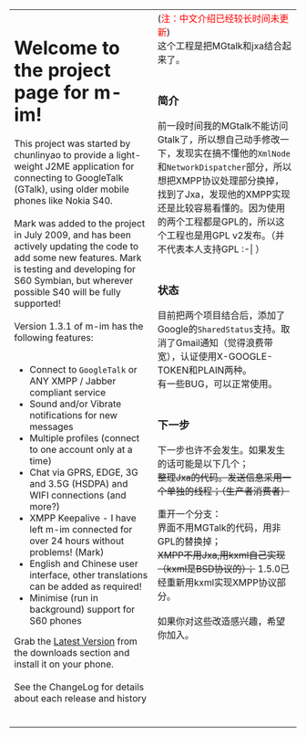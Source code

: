 <table>
<tr>
<td width='50%' valign='top'>
<h1>Welcome to the project page for m-im!</h1>

This project was started by chunlinyao to provide a light-weight J2ME application for connecting to GoogleTalk (GTalk), using older mobile phones like Nokia S40.<br>
<br>
Mark was added to the project in July 2009, and has been actively updating the code to add some new features. Mark is testing and developing for S60 Symbian, but wherever possible S40 will be fully supported!<br>
<br>
Version 1.3.1 of m-im has the following features:<br>
<br>
<ul><li>Connect to <code>GoogleTalk</code> or ANY XMPP / Jabber compliant service<br>
</li><li>Sound and/or Vibrate notifications for new messages<br>
</li><li>Multiple profiles (connect to one account only at a time)<br>
</li><li>Chat via GPRS, EDGE, 3G and 3.5G (HSDPA) and WIFI connections (and more?)<br>
</li><li>XMPP Keepalive - I have left m-im connected for over 24 hours without problems! (Mark)<br>
</li><li>English and Chinese user interface, other translations can be added as required!<br>
</li><li>Minimise (run in background) support for S60 phones</li></ul>

Grab the <a href='http://code.google.com/p/m-im/downloads/list?q=label:Latest'>Latest Version</a> from the downloads section and install it on your phone.<br>
<br>
See the ChangeLog for details about each release and history<br>
<br>
</td>

<td width='50%' valign='top'>
(<font color='red'>注：中文介绍已经较长时间未更新</font>)<br>
这个工程是把MGtalk和jxa结合起来了。<br>
<br>
<h3>简介</h3>
前一段时间我的MGtalk不能访问Gtalk了，所以想自己动手修改一下，发现实在搞不懂他的<code>XmlNode</code>和<code>NetworkDispatcher</code>部分，所以想把XMPP协议处理部分换掉，找到了Jxa，发现他的XMPP实现还是比较容易看懂的。因为使用的两个工程都是GPL的，所以这个工程也是用GPL v2发布。（并不代表本人支持GPL :-| ）<br>
<br>
<h3>状态</h3>
目前把两个项目结合后，添加了Google的<code>SharedStatus</code>支持。取消了Gmail通知（觉得浪费带宽），认证使用X-GOOGLE-TOKEN和PLAIN两种。<br>
有一些BUG，可以正常使用。<br>
<br>
<h3>下一步</h3>
下一步也许不会发生。如果发生的话可能是以下几个；<br>
<del>整理Jxa的代码。发送信息采用一个单独的线程；（生产者消费者）</del>

重开一个分支：<br>
界面不用MGTalk的代码，用非GPL的替换掉；<br>
<del>XMPP不用Jxa,用kxml自己实现（kxml是BSD协议的）；</del>
1.5.0已经重新用kxml实现XMPP协议部分。<br>
<br>
如果你对这些改造感兴趣，希望你加入。<br>
<br>
</td>
</tr>
</table>
